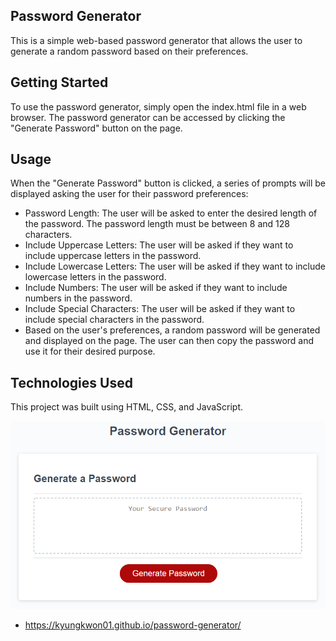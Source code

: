 ## Password Generator

This is a simple web-based password generator that allows the user to generate a random password based on their preferences.

## Getting Started

To use the password generator, simply open the index.html file in a web browser. The password generator can be accessed by clicking the "Generate Password" button on the page.

## Usage

When the "Generate Password" button is clicked, a series of prompts will be displayed asking the user for their password preferences:

- Password Length: The user will be asked to enter the desired length of the password. The password length must be between 8 and 128 characters.
- Include Uppercase Letters: The user will be asked if they want to include uppercase letters in the password.
- Include Lowercase Letters: The user will be asked if they want to include lowercase letters in the password.
- Include Numbers: The user will be asked if they want to include numbers in the password.
- Include Special Characters: The user will be asked if they want to include special characters in the password.
- Based on the user's preferences, a random password will be generated and displayed on the page. The user can then copy the password and use it for their desired purpose.

## Technologies Used

This project was built using HTML, CSS, and JavaScript.

![Password Generator](./assets/password-generator-demo.png)

- https://kyungkwon01.github.io/password-generator/
